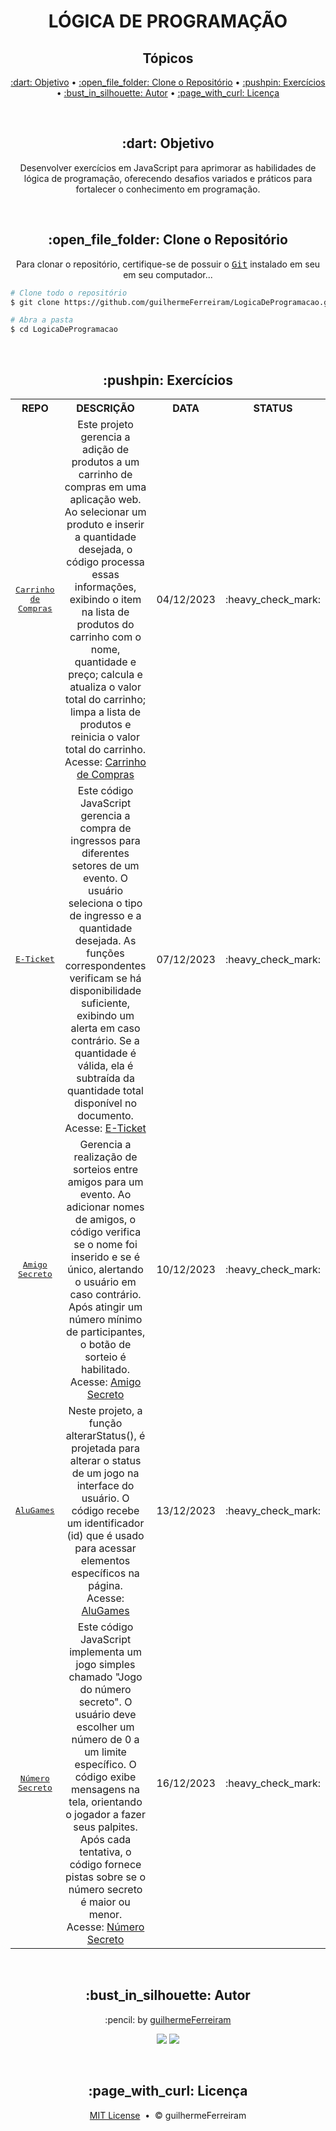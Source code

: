 # <h1 align="center">LÓGICA DE PROGRAMAÇÃO</h1>

<h2 align="center">Tópicos</h2>

<p align="center">
  <a href="#objective">:dart: Objetivo</a> &bull;
  <a href="#clone">:open_file_folder: Clone o Repositório</a> &bull;
  <a href="#exercises">:pushpin: Exercícios</a> &bull; 
  <a href="#author">:bust_in_silhouette: Autor</a> &bull; 
  <a href="#license">:page_with_curl: Licença</a>
</p>

<br>
<h2 id="objective" align="center">:dart: Objetivo</h2>

<p align="center">Desenvolver exercícios em JavaScript para aprimorar as habilidades de lógica de programação, oferecendo desafios variados e práticos para fortalecer o conhecimento em programação.</p>

<br>
<h2 id="clone" align="center">:open_file_folder: Clone o Repositório</h2>

<p align="center">Para clonar o repositório, certifique-se de possuir o <kbd><a href="https://git-scm.com/downloads">Git</a></kbd> instalado em seu em seu computador...</p>

``` bash
# Clone todo o repositório
$ git clone https://github.com/guilhermeFerreiram/LogicaDeProgramacao.git

# Abra a pasta
$ cd LogicaDeProgramacao
```

<br>
<h2 id="exercises" align="center">:pushpin: Exercícios</h2>

<table align="center">
  <tr align="center">
    <th>REPO</th>
    <th>DESCRIÇÃO</th>
    <th>DATA</th>
    <th>STATUS</th>
  </tr>
  <tr align="center">
    <td><kbd><a href="https://github.com/guilhermeFerreiram/LogicaDeProgramacao/tree/main/Carrinho-de-Compras">Carrinho de Compras</a></kbd></td>
    <td>Este projeto gerencia a adição de produtos a um carrinho de compras em uma aplicação web. Ao selecionar um produto e inserir a quantidade desejada, o código processa essas informações, exibindo o item na lista de produtos do carrinho com o nome, quantidade e preço; calcula e atualiza o valor total do carrinho; limpa a lista de produtos e reinicia o valor total do carrinho.<br>
    Acesse: <a href="https://carrinho-de-compras-inky-delta.vercel.app/">Carrinho de Compras</a></td>
    <td>04/12/2023</td>
    <td>:heavy_check_mark:</td>
  </tr>
  <tr align="center">
    <td><kbd><a href="https://github.com/guilhermeFerreiram/LogicaDeProgramacao/tree/main/Ingresso-Online">E-Ticket</a></kbd></td>
    <td>Este código JavaScript gerencia a compra de ingressos para diferentes setores de um evento. O usuário seleciona o tipo de ingresso e a quantidade desejada. As funções correspondentes verificam se há disponibilidade suficiente, exibindo um alerta em caso contrário. Se a quantidade é válida, ela é subtraída da quantidade total disponível no documento.<br>
    Acesse: <a href="https://ingresso-online-seven.vercel.app/">E-Ticket</a></td>
    <td>07/12/2023</td>
    <td>:heavy_check_mark:</td>
  </tr>
  <tr align="center">
    <td><kbd><a href="https://github.com/guilhermeFerreiram/LogicaDeProgramacao/tree/main/Amigo-Secreto">Amigo Secreto</a></kbd></td>
    <td>Gerencia a realização de sorteios entre amigos para um evento. Ao adicionar nomes de amigos, o código verifica se o nome foi inserido e se é único, alertando o usuário em caso contrário. Após atingir um número mínimo de participantes, o botão de sorteio é habilitado.<br>
    Acesse: <a href="https://amigo-secreto-sand.vercel.app/">Amigo Secreto</a></td>
    <td>10/12/2023</td>
    <td>:heavy_check_mark:</td>
  </tr>
  <tr align="center">
    <td><kbd><a href="https://github.com/guilhermeFerreiram/LogicaDeProgramacao/tree/main/AluGames">AluGames</a></kbd></td>
    <td>Neste projeto, a função alterarStatus(), é projetada para alterar o status de um jogo na interface do usuário. O código recebe um identificador (id) que é usado para acessar elementos específicos na página.<br>
    Acesse: <a href="https://alu-games-sandy.vercel.app/">AluGames</a></td>
    <td>13/12/2023</td>
    <td>:heavy_check_mark:</td>
  </tr>
  <tr align="center">
    <td><kbd><a href="https://github.com/guilhermeFerreiram/LogicaDeProgramacao/tree/main/Jogo-Numero-Secreto">Número Secreto</a></kbd></td>
    <td>Este código JavaScript implementa um jogo simples chamado "Jogo do número secreto". O usuário deve escolher um número de 0 a um limite específico. O código exibe mensagens na tela, orientando o jogador a fazer seus palpites. Após cada tentativa, o código fornece pistas sobre se o número secreto é maior ou menor.<br>
    Acesse: <a href="https://jogo-numero-secreto-rho-eight.vercel.app/">Número Secreto</a></td>
    <td>16/12/2023</td>
    <td>:heavy_check_mark:</td>
  </tr>
</table>

<br>
<h2 align="center" id="author">:bust_in_silhouette: Autor</h2>

<p align="center">:pencil: by <a href="https://github.com/guilhermeFerreiram">guilhermeFerreiram</a></p>
<p align="center"><a href="https://www.linkedin.com/in/guilherme-f-souza/"><img src="https://img.shields.io/static/v1?label=+&message=Guilherme+Ferreira&color=0A66C2&style=flat&logo=linkedin&logoColor=white"/></a> <img src="https://img.shields.io/static/v1?label=+&message=guil.ferreiram@gmail.com&color=EA4335&style=flat&logo=gmail&logoColor=white"/></p>

<br>
<h2 align="center" id="license">:page_with_curl: Licença</h2>

<p align="center"><a href="https://github.com/guilhermeFerreiram/LogicaDeProgramacao/blob/main/LICENSE">MIT License</a> &nbsp;&bull;&nbsp; &copy; guilhermeFerreiram</p>
 
